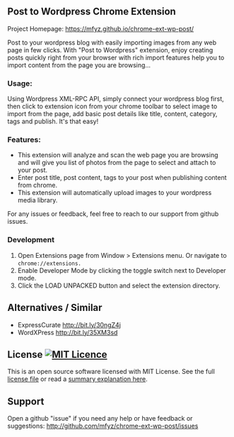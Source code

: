 ## Post to Wordpress Chrome Extension

Project Homepage: https://mfyz.github.io/chrome-ext-wp-post/

Post to your wordpress blog with easily importing images from any web page in few clicks. With "Post to Wordpress" extension, enjoy creating posts quickly right from your browser with rich import features help you to import content from the page you are browsing...

### Usage:

Using Wordpress XML-RPC API, simply connect your wordpress blog first, then click to extension icon from your chrome toolbar to select image to import from the page, add basic post details like title, content, category, tags and publish. It's that easy!

### Features:

- This extension will analyze and scan the web page you are browsing and will give you list of photos from the page to select and attach to your post.
- Enter post title, post content, tags to your post when publishing content from chrome.
- This extension will automatically upload images to your wordpress media library.

For any issues or feedback, feel free to reach to our support from github issues.

### Development

1. Open Extensions page from Window > Extensions menu. Or navigate to ```chrome://extensions.```
2. Enable Developer Mode by clicking the toggle switch next to Developer mode.
3. Click the LOAD UNPACKED button and select the extension directory.

## Alternatives / Similar
- ExpressCurate http://bit.ly/30ngZ4j
- WordXPress http://bit.ly/35XM3sd

## License [![MIT Licence](https://badges.frapsoft.com/os/mit/mit.png?v=103)](https://tldrlegal.com/license/mit-license)

This is an open source software licensed with MIT License. See the full [license file](LICENSE.md) or read a [summary explanation here](https://tldrlegal.com/license/mit-license).

## Support

Open a github "issue" if you need any help or have feedback or suggestions: http://github.com/mfyz/chrome-ext-wp-post/issues
